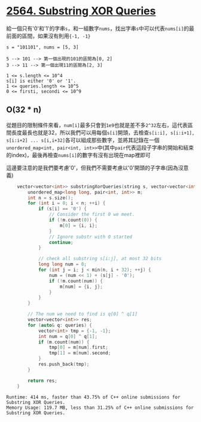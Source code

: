 # [2564. Substring XOR Queries](https://leetcode.com/problems/substring-xor-queries/)

給一個只有'0'和'1'的字串`s`，和一組數字`nums`，找出字串`s`中可以代表`nums[i]`的最前面的區間，如果沒有則用`{-1, -1}`

```
s = "101101", nums = [5, 3]

5 --> 101 --> 第一個出現的101的區間為[0, 2]
3 --> 11 --> 第一個出現11的區間為[2, 3]
```

```
1 <= s.length <= 10^4
s[i] is either '0' or '1'.
1 <= queries.length <= 10^5
0 <= firsti, secondi <= 10^9
```

## O(32 * n)
從題目的限制條件來看，`num[i]`最多只會到`1e9`也就是差不多`2^32`左右，這代表區間長度最長也就是32，所以我們可以用每個`s[i]`開頭，去檢查`s[i:i], s[i:i+1], s[i:i+2] ... s[i,i+32]`各可以組成那些數字，並將其記錄在一個`unordered_map<int, pair<int, int>>`中(其中`pair`代表這段子字串的開始和結束的index)，最後再檢查`nums[i]`的數字有沒有出現在map裡即可

這邊要注意的是我們要考慮'0'，但我們不需要考慮以'0'開頭的子字串(因為沒意義)

```cpp
    vector<vector<int>> substringXorQueries(string s, vector<vector<int>>& queries) {
        unordered_map<long long, pair<int, int>> m;
        int n = s.size();
        for (int i = 0; i < n; ++i) {
            if (s[i] == '0') {
                // Consider the first 0 we meet.
                if (!m.count(0)) {
                    m[0] = {i, i};
                }
                // Ignore substr with 0 started
                continue;
            }

            // check all substring s[i:j], at most 32 bits
            long long num = 0;
            for (int j = i; j < min(n, i + 32); ++j) {
                num = (num << 1) + (s[j] - '0');
                if (!m.count(num)) {
                    m[num] = {i, j};
                }
            }
        }

        // The num we need to find is q[0] ^ q[1]
        vector<vector<int>> res;
        for (auto& q: queries) {
            vector<int> tmp = {-1, -1};
            int num = q[0] ^ q[1];
            if (m.count(num)) {
                tmp[0] = m[num].first;
                tmp[1] = m[num].second;
            }
            res.push_back(tmp);
        }

        return res;
    }
```

```
Runtime: 414 ms, faster than 43.75% of C++ online submissions for Substring XOR Queries.
Memory Usage: 119.7 MB, less than 31.25% of C++ online submissions for Substring XOR Queries.
```
